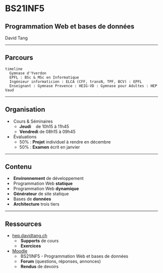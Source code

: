 # BS21INF5

## Programmation Web et bases de données

David Tang

---

## Parcours

```mermaid
timeline
  Gymnase d'Yverdon
  EPFL : BSc & MSc en Informatique
  Ingénieur informaticien : ELCA (CFF, transN, TPF, BCV) : EPFL
  Enseignant : Gymnase Provence : HEIG-VD : Gymnase pour Adultes : HEP Vaud
```

---

## Organisation

- &shy;<!-- .element: class="fragment" --> Cours & Séminaires
  - **Jeudi** &nbsp;&nbsp;&nbsp;de 10h15 à 11h45
  - **Vendredi** de 08h15 à 09h45
- &shy;<!-- .element: class="fragment" --> Évaluations
  - 50% : **Projet** individuel à rendre en décembre
  - 50% : **Examen** écrit en janvier

---

## Contenu

- &shy;<!-- .element: class="fragment" --> **Environnement** de développement
- &shy;<!-- .element: class="fragment" --> Programmation Web **statique**
- &shy;<!-- .element: class="fragment" --> Programmation Web **dynamique**
- &shy;<!-- .element: class="fragment" --> **Générateur** de site statique
- &shy;<!-- .element: class="fragment" --> Bases de **données**
- &shy;<!-- .element: class="fragment" --> **Architecture** trois tiers

---

## Ressources

- [hep.davidtang.ch](https://hep.davidtang.ch/)
  - &shy;<!-- .element: class="fragment" --> **Supports** de cours
  - &shy;<!-- .element: class="fragment" --> **Exercices**
- [Moodle](https://elearning.hepl.ch/course/view.php?id=1344)
  - &shy;<!-- .element: class="fragment" --> BS21INF5 - Programmation Web et bases de données
  - &shy;<!-- .element: class="fragment" --> **Forum** (questions, réponses, annonces)
  - &shy;<!-- .element: class="fragment" --> **Rendus** de devoirs

